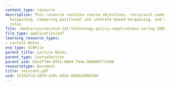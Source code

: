 ```yaml
---
content_type: resource
description: This resource contains course objectives, reciprocal commitments, traditional
  bargaining, comparing positional and interest-based bargaining, and simulation ground
  rules.
file: /media/courses/esd-141-technology-policy-negotiations-spring-2006/32332fcd287da39c6dde69d6ed98610d_session1.pdf
file_type: application/pdf
learning_resource_types:
- Lecture Notes
ocw_type: OCWFile
parent_title: Lecture Notes
parent_type: CourseSection
parent_uid: b2e2f744-0fb1-0864-744e-80040977cb98
resourcetype: Document
title: session1.pdf
uid: 32332fcd-287d-a39c-6dde-69d6ed98610d
---
```

